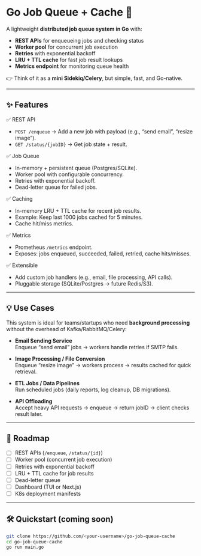 # Go Job Queue + Cache 🚀

A lightweight **distributed job queue system in Go** with:
- **REST APIs** for enqueueing jobs and checking status  
- **Worker pool** for concurrent job execution  
- **Retries** with exponential backoff  
- **LRU + TTL cache** for fast job result lookups  
- **Metrics endpoint** for monitoring queue health  

👉 Think of it as a **mini Sidekiq/Celery**, but simple, fast, and Go-native.

---

## ✨ Features

✅ REST API  
- `POST /enqueue` → Add a new job with payload (e.g., “send email”, “resize image”).  
- `GET /status/{jobID}` → Get job state + result.  

✅ Job Queue  
- In-memory + persistent queue (Postgres/SQLite).  
- Worker pool with configurable concurrency.  
- Retries with exponential backoff.  
- Dead-letter queue for failed jobs.  

✅ Caching  
- In-memory LRU + TTL cache for recent job results.  
- Example: Keep last 1000 jobs cached for 5 minutes.  
- Cache hit/miss metrics.  

✅ Metrics  
- Prometheus `/metrics` endpoint.  
- Exposes: jobs enqueued, succeeded, failed, retried, cache hits/misses.  

✅ Extensible  
- Add custom job handlers (e.g., email, file processing, API calls).  
- Pluggable storage (SQLite/Postgres → future Redis/S3).  

---

## 💡 Use Cases

This system is ideal for teams/startups who need **background processing** without the overhead of Kafka/RabbitMQ/Celery:

- **Email Sending Service**  
  Enqueue “send email” jobs → workers handle retries if SMTP fails.  

- **Image Processing / File Conversion**  
  Enqueue “resize image” → workers process → results cached for quick retrieval.  

- **ETL Jobs / Data Pipelines**  
  Run scheduled jobs (daily reports, log cleanup, DB migrations).  

- **API Offloading**  
  Accept heavy API requests → enqueue → return jobID → client checks result later.  

---

## 🚀 Roadmap

- [ ] REST APIs (`/enqueue`, `/status/{id}`)  
- [ ] Worker pool (concurrent job execution)  
- [ ] Retries with exponential backoff  
- [ ] LRU + TTL cache for job results  
- [ ] Dead-letter queue  
- [ ] Dashboard (TUI or Next.js)  
- [ ] K8s deployment manifests  

---

## 🛠️ Quickstart (coming soon)

```bash
git clone https://github.com/<your-username>/go-job-queue-cache
cd go-job-queue-cache
go run main.go
